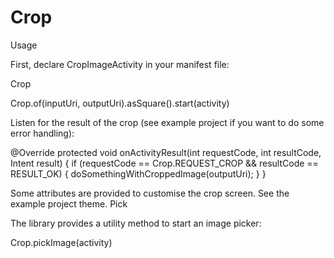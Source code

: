 # Crop
Usage

First, declare CropImageActivity in your manifest file:

<activity android:name="com.soundcloud.android.crop.CropImageActivity" />

Crop

Crop.of(inputUri, outputUri).asSquare().start(activity)

Listen for the result of the crop (see example project if you want to do some error handling):

@Override
protected void onActivityResult(int requestCode, int resultCode, Intent result) {
    if (requestCode == Crop.REQUEST_CROP && resultCode == RESULT_OK) {
        doSomethingWithCroppedImage(outputUri);
    }
}

Some attributes are provided to customise the crop screen. See the example project theme.
Pick

The library provides a utility method to start an image picker:

Crop.pickImage(activity)
